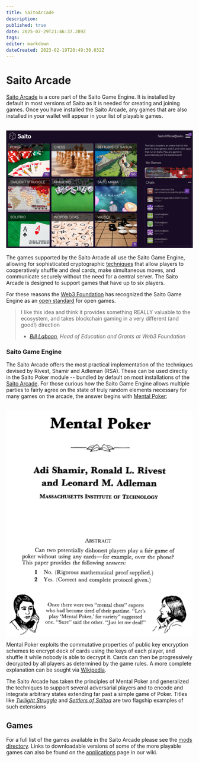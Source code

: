 ```yaml
---
title: SaitoArcade
description: 
published: true
date: 2025-07-29T21:46:37.289Z
tags: 
editor: markdown
dateCreated: 2023-02-19T20:49:30.032Z
---
```


# Saito Arcade

[Saito Arcade](https://saito.io/arcade/) is a core part of the Saito Game Engine. It is installed by default in most versions of Saito as it is needed for creating and joining games. Once you have installed the Saito Arcade, any games that are also installed in your wallet will appear in your list of playable games.

<br />

<img src="/arcade-summer-2025.png" style="maxwidth: 600px;">

The games supported by the Saito Arcade all use the Saito Game Engine, allowing for sophisticated cryptographic [techniques](#mentalPoker) that allow players to cooperatively shuffle and deal cards, make simultaneous moves, and communicate securely without the need for a central server. The Saito Arcade is designed to support games that have up to six players.

For these reasons the [Web3 Foundation](https://web3.foundation/) has recognized the Saito Game Engine as an [open standard](https://github.com/w3f/Grants-Program/blob/master/applications/saito-game-protocol-and-engine.md) for open games.

> I like this idea and think it provides something REALLY valuable to the ecosystem, and takes blockchain gaming in a very different (and good!) direction
> - *[Bill Laboon](https://github.com/w3f/Grants-Program/pull/73#issuecomment-713638248), Head of Education and Grants at Web3 Foundation*

### <div id="mentalPoker"> Saito Game Engine </div>

The Saito Arcade offers the most practical implementation of the techniques devised by Rivest, Shamir and Adleman (RSA). These can be used directly in the Saito Poker module -- bundled by default on most installations of the [Saito Arcade](https://saito.io/arcade). For those curious how the Saito Game Engine allows multiple parties to fairly agree on the state of truly random elements necessary for many games on the arcade, the answer begins with [Mental Poker](https://people.csail.mit.edu/rivest/pubs/SRA81.pdf):

<br />

<div style="display: flex; justify-content: center;">
    <img src="/mentalpoker.png" alt="Mental Poker; Adi Shamir, Ronald L. Rivest and Leanard M. Adleman; MASSACHUSETTS INSTITUTE OF TECHNOLOGY; ABSTRACT Can two potentially dishonest players play a fair game of poker without using any cards-for example, over the phone? This paper provides the following answers: 1. No. (Rigorous mathemmatical proof supplied.) 2. Yes. (Correct and complete protocol given.); Once there were two 'mental chess' experts who had become tired of their passtime. 'Let's play 'Mental Mpoker,' for variety' suggested one. 'Sure' said the other,' Just let me deal!'">
</div>

Mental Poker exploits the commutative properties of public key encryption schemes to encrypt deck of cards using the keys of each player, and shuffle it while nobody is able to decrypt it. Cards can then be progressively decrypted by all players as determined by the game rules. A more complete explanation can be sought via [Wikipedia](https://en.wikipedia.org/wiki/Mental_poker).

The Saito Arcade has taken the principles of Mental Poker and generalized the techniques to support several adversarial players and to encode and integrate arbitrary states extending far past a simple game of Poker. Titles like [*Twilight Struggle*](/tech/applications/twilight) and [*Settlers of Saitoa*](/tech/applications/settlers) are two flagship examples of such extensions

## Games

For a full list of the games available in the Saito Arcade please see the [mods directory](https://github.com/SaitoTech/saito/tree/master/node/mods). Links to downloadable versions of some of the more playable games can also be found on the [applications](/applications) page in our wiki.
